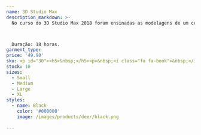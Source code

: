```yaml
---
name: 3D Studio Max
description_markdown: >-
  No curso do 3D Studio Max 2018 foram ensinadas as modelagens de um cenário e um personagem lunático voltado para games. As novidades mais relevantes são a utilização de ferramentas dos painéis Freeform, onde você poderá modelar ou melhor, "pintar" o relevo do terreno do cenário com pincéis e técnicas para modelagem de um personagem utilizando o modificador Symmetry, que é responsável por agilizar nossas modelagens, de forma que duplique um objeto para completá-lo, transformando-o em inversamente proporcional.



  Duração: 18 horas.
garment_type:
price: '49.90'
sku: <p id="30"><h5>&nbsp;</h5><p>&nbsp;<i class="fa fa-book">&nbsp;</i>Aula 1 - Apresentando o 3D Studio</p><p>&nbsp;<i class="fa fa-book">&nbsp;</i>Aula 2 - Viewports</p><p>&nbsp;<i class="fa fa-book">&nbsp;</i>Aula 3 - Criação e modificação de objetos</p><p>&nbsp;<i class="fa fa-book">&nbsp;</i>Aula 4 - Navegação e Visualização de Viewports</p><p>&nbsp;<i class="fa fa-book">&nbsp;</i>Aula 5 - Começando a modelagem</p><p>&nbsp;<i class="fa fa-book">&nbsp;</i>Aula 6 - Gizmo</p><p>&nbsp;<i class="fa fa-book">&nbsp;</i>Aula 7 - Modelagem Poligonal</p><p>&nbsp;<i class="fa fa-book">&nbsp;</i>Aula 8 - Trabalhando com Extrude</p><p>&nbsp;<i class="fa fa-book">&nbsp;</i>Aula 9 - Modelando a entrada do Hotel - Parte I</p><p>&nbsp;<i class="fa fa-book">&nbsp;</i>Aula 10 - Modelando a entrada do Hotel - Parte II</p><p>&nbsp;<i class="fa fa-book">&nbsp;</i>Aula 11 - Modelando uma Torre</p><p>&nbsp;<i class="fa fa-book">&nbsp;</i>Aula 12 - Finalizando e clonando a Torre</p><p>&nbsp;<i class="fa fa-book">&nbsp;</i>Aula 13 - Torre Principal - Parte I</p><p>&nbsp;<i class="fa fa-book">&nbsp;</i>Aula 14 - Torre Principal - Parte II</p><p>&nbsp;<i class="fa fa-book">&nbsp;</i>Aula 15 - Symmetry</p><p>&nbsp;<i class="fa fa-book">&nbsp;</i>Aula 16 - Shell</p><p>&nbsp;<i class="fa fa-book">&nbsp;</i>Aula 17 - Modelando um Hospital</p><p>&nbsp;<i class="fa fa-book">&nbsp;</i>Aula 18 - Collapse All</p><p>&nbsp;<i class="fa fa-book">&nbsp;</i>Aula 19 - Weld</p><p>&nbsp;<i class="fa fa-book">&nbsp;</i>Aula 20 - Shapes</p><p>&nbsp;<i class="fa fa-book">&nbsp;</i>Aula 21 - Bend</p><p>&nbsp;<i class="fa fa-book">&nbsp;</i>Aula 22 - Paint Deform</p><p>&nbsp;<i class="fa fa-book">&nbsp;</i>Aula 23 - UVW Map</p><p>&nbsp;<i class="fa fa-book">&nbsp;</i>Aula 24 - Aplicando Materiais</p><p>&nbsp;<i class="fa fa-book">&nbsp;</i>Aula 25 - Imagens de Referência</p><p>&nbsp;<i class="fa fa-book">&nbsp;</i>Aula 26 - Iniciando a modelagem do personagem</p><p>&nbsp;<i class="fa fa-book">&nbsp;</i>Aula 27 - Modelagem da cabeça</p><p>&nbsp;<i class="fa fa-book">&nbsp;</i>Aula 28 - Modelando o braço e a mão</p><p>&nbsp;<i class="fa fa-book">&nbsp;</i>Aula 29 - Modelando a antena</p><p>&nbsp;<i class="fa fa-book">&nbsp;</i>Aula 30 - Roupa do Personagem</p><p>&nbsp;<i class="fa fa-book">&nbsp;</i>Aula 31 - Unwrap UVW</p><p>&nbsp;<i class="fa fa-book">&nbsp;</i>Aula 32 - Pintando o Mapa de Textura</p><p>&nbsp;<i class="fa fa-book">&nbsp;</i>Aula 33 - Import Merge</p><p>&nbsp;<i class="fa fa-book">&nbsp;</i>Aula 34 - Câmera</p><p>&nbsp;<i class="fa fa-book">&nbsp;</i>Aula 35 - Environment and Effects</p><p>&nbsp;<i class="fa fa-book">&nbsp;</i>Aula 36 - Render</p></p>
stock: 10
sizes:
  - Small
  - Medium
  - Large
  - XL
styles:
  - name: Black
    color: '#000000'
    image: /images/products/deer/black.png
  
---
```

